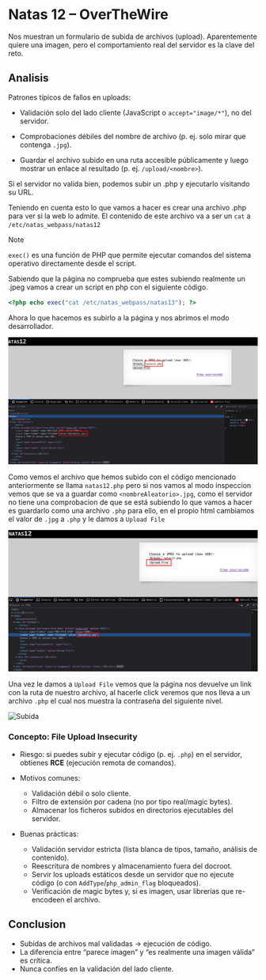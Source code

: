# Natas 12 – OverTheWire

Nos muestran un formulario de subida de archivos (upload). Aparentemente quiere una imagen, pero el comportamiento real del servidor es la clave del reto.

## Analisis

Patrones típicos de fallos en uploads:

- Validación solo del lado cliente (JavaScript o `accept="image/*"`), no del servidor.

- Comprobaciones débiles del nombre de archivo (p. ej. solo mirar que contenga `.jpg`).

- Guardar el archivo subido en una ruta accesible públicamente y luego mostrar un enlace al resultado (p. ej. `/upload/<nombre>`).

Si el servidor no valida bien, podemos subir un .php y ejecutarlo visitando su URL.

Teniendo en cuenta esto lo que vamos a hacer es crear una archivo .php para ver si la web lo admite. El contenido de este archivo va a ser un `cat` a `/etc/natas_webpass/natas12`

>[!NOTE]
>`exec()` es una función de PHP que permite ejecutar comandos del sistema operativo directamente desde el script.

Sabiendo que la página no comprueba que estes subiendo realmente un .jpeg vamos a crear un script en php con el siguiente código.

```php
<?php echo exec("cat /etc/natas_webpass/natas13"); ?>
```

Ahora lo que hacemos es subirlo a la página y nos abrimos el modo desarrollador.

![Subida](Assets/Natas12/Subida.png)

Como vemos el archivo que hemos subido con el código mencionado anteriormente se llama `natas12.php` pero si nos vamos al modo inspeccion vemos que se va a guardar como `<nombreAleatorio>.jpg`, como el servidor no tiene una comprobacion de que se está subiendo lo que vamos a hacer es guardarlo como una archivo `.php` para ello, en el propio html cambiamos el valor de `.jpg` a `.php` y le damos a `Upload File`

![Subida](Assets/Natas12/SubidaPhp.png)

Una vez le damos a `Upload File` vemos que la página nos devuelve un link con la ruta de nuestro archivo, al hacerle click veremos que nos lleva a un archivo `.php` el cual nos muestra la contraseña del siguiente nivel.

![Subida](Assets/Natas12/Contraseña.png)

### Concepto: File Upload Insecurity

- Riesgo: si puedes subir y ejecutar código (p. ej. `.php`) en el servidor, obtienes **RCE** (ejecución remota de comandos).
- Motivos comunes:

  - Validación débil o solo cliente.
  - Filtro de extensión por cadena (no por tipo real/magic bytes).
  - Almacenar los ficheros subidos en directorios ejecutables del servidor.

- Buenas prácticas:

  - Validación servidor estricta (lista blanca de tipos, tamaño, análisis de contenido).
  - Reescritura de nombres y almacenamiento fuera del docroot.
  - Servir los uploads estáticos desde un servidor que no ejecute código (o con `AddType`/`php_admin_flag` bloqueados).
  - Verificación de magic bytes y, si es imagen, usar librerías que re-encodeen el archivo.

## Conclusion

- Subidas de archivos mal validadas → ejecución de código.
- La diferencia entre “parece imagen” y “es realmente una imagen válida” es crítica.
- Nunca confíes en la validación del lado cliente.
